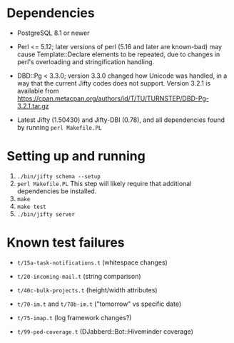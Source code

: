 # Dependencies

 * PostgreSQL 8.1 or newer

 * Perl <= 5.12; later versions of perl (5.16 and later are known-bad)
   may cause Template::Declare elements to be repeated, due to changes
   in perl's overloading and stringification handling.

 * DBD::Pg < 3.3.0; version 3.3.0 changed how Unicode was handled, in a
   way that the current Jifty codes does not support.  Version 3.2.1 is
   available from
   https://cpan.metacpan.org/authors/id/T/TU/TURNSTEP/DBD-Pg-3.2.1.tar.gz

 * Latest Jifty (1.50430) and Jifty-DBI (0.78), and all dependencies
   found by running `perl Makefile.PL`


# Setting up and running

 1. `./bin/jifty schema --setup`
 2. `perl Makefile.PL`
    This step will likely require that additional dependencies be
    installed.
 3. `make`
 4. `make test`
 5. `./bin/jifty server`


# Known test failures

 * `t/15a-task-notifications.t` (whitespace changes)

 * `t/20-incoming-mail.t` (string comparison)

 * `t/40c-bulk-projects.t` (height/width attributes)

 * `t/70-im.t` and `t/70b-im.t` ("tomorrow" vs specific date)

 * `t/75-imap.t` (log framework changes?)

 * `t/99-pod-coverage.t` (DJabberd::Bot::Hiveminder coverage)
